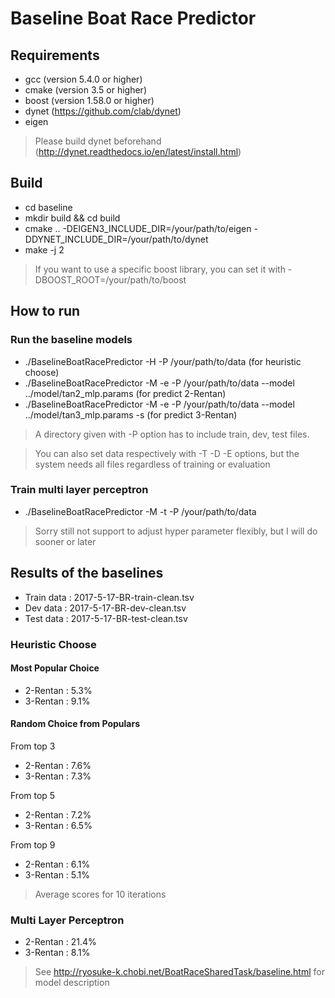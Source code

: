 # Baseline Boat Race Predictor
## Requirements
- gcc (version 5.4.0 or higher)
- cmake (version 3.5 or higher)
- boost (version 1.58.0 or higher)
- dynet (https://github.com/clab/dynet)
- eigen
> Please build dynet beforehand (http://dynet.readthedocs.io/en/latest/install.html)

## Build
- cd baseline
- mkdir build && cd build
- cmake .. -DEIGEN3_INCLUDE_DIR=/your/path/to/eigen -DDYNET_INCLUDE_DIR=/your/path/to/dynet
- make -j 2

> If you want to use a specific boost library, you can set it with -DBOOST_ROOT=/your/path/to/boost


## How to run
### Run the baseline models
- ./BaselineBoatRacePredictor -H -P /your/path/to/data (for heuristic choose)
- ./BaselineBoatRacePredictor -M -e -P /your/path/to/data --model ../model/tan2_mlp.params (for predict 2-Rentan)
- ./BaselineBoatRacePredictor -M -e -P /your/path/to/data --model ../model/tan3_mlp.params -s (for predict 3-Rentan)
> A directory given with -P option has to include train, dev, test files.

> You can also set data respectively with -T -D -E options, but the system needs all files regardless of training or evaluation

### Train multi layer perceptron
- ./BaselineBoatRacePredictor -M -t -P /your/path/to/data
> Sorry still not support to adjust hyper parameter flexibly, but I will do sooner or later

## Results of the baselines
- Train data : 2017-5-17-BR-train-clean.tsv
- Dev data   : 2017-5-17-BR-dev-clean.tsv
- Test data  : 2017-5-17-BR-test-clean.tsv

### Heuristic Choose
#### Most Popular Choice 
- 2-Rentan : 5.3%
- 3-Rentan : 9.1%

#### Random Choice from Populars
From top 3
- 2-Rentan : 7.6%
- 3-Rentan : 7.3%

From top 5
- 2-Rentan : 7.2%
- 3-Rentan : 6.5%

From top 9
- 2-Rentan : 6.1%
- 3-Rentan : 5.1%
> Average scores for 10 iterations


### Multi Layer Perceptron
- 2-Rentan : 21.4%
- 3-Rentan : 8.1%
> See http://ryosuke-k.chobi.net/BoatRaceSharedTask/baseline.html for model description
